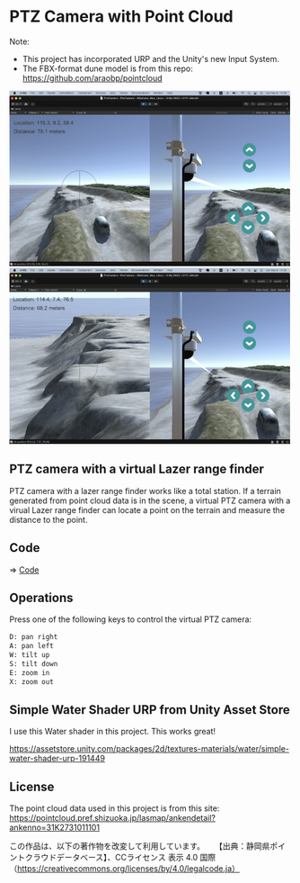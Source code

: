 # PTZ Camera with Point Cloud

Note:
- This project has incorporated URP and the Unity's new Input System.
- The FBX-format dune model is from this repo: https://github.com/araobp/pointcloud

<img src="./ptz_camera.jpg" width=500>
<img src="./ptz_camera2.jpg" width=500>

## PTZ camera with a virtual Lazer range finder

PTZ camera with a lazer range finder works like a total station. If a terrain generated from point cloud data is in the scene, a virtual PTZ camera with a virual Lazer range finder can locate a point on the terrain and measure the distance to the point.

## Code

=> [Code](../PtzCamera)

## Operations

Press one of the following keys to control the virtual PTZ camera:

```
D: pan right
A: pan left
W: tilt up
S: tilt down
E: zoom in
X: zoom out
```

## Simple Water Shader URP from Unity Asset Store

I use this Water shader in this project. This works great!

https://assetstore.unity.com/packages/2d/textures-materials/water/simple-water-shader-urp-191449

## License

The point cloud data used in this project is from this site: https://pointcloud.pref.shizuoka.jp/lasmap/ankendetail?ankenno=31K2731011101

この作品は、以下の著作物を改変して利用しています。  【出典：静岡県ポイントクラウドデータベース】、CCライセンス 表示 4.0 国際 （https://creativecommons.org/licenses/by/4.0/legalcode.ja）
